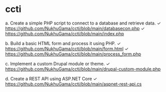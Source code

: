 ﻿# ccti
a.	Create a simple PHP script to connect to a database and retrieve data.
✓    https://github.com/NukhuGama/ccti/blob/main/databasecon.php
✓    https://github.com/NukhuGama/ccti/blob/main/index.php

b.	Build a basic HTML form and process it using PHP.
✓ https://github.com/NukhuGama/ccti/blob/main/form.html
✓ https://github.com/NukhuGama/ccti/blob/main/process_form.php

c.	Implement a custom Drupal module or theme.
✓ https://github.com/NukhuGama/ccti/blob/main/drupal-custom-module.php


d.	Create a REST API using ASP.NET Core
✓ https://github.com/NukhuGama/ccti/blob/main/aspnet-rest-api.cs 



